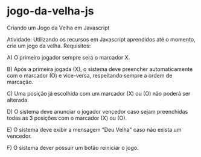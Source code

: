 # jogo-da-velha-js
Criando um Jogo da Velha em Javascript

Atividade:
Utilizando os recursos em Javascript aprendidos até o momento, crie um
jogo da velha. Requisitos:

A) O primeiro jogador sempre será o marcador X.

B) Após a primeira jogada (X), o sistema deve preencher automaticamente com o
marcador (O) e vice-versa, respeitando sempre a ordem de marcação.

C) Uma posição já escolhida com um marcador (X) ou (O) não poderá ser alterada.

D) O sistema deve anunciar o jogador vencedor caso sejam preenchidas todas as 3
posições com o marcador (X) ou (O).

E) O sistema deve exibir a mensagem “Deu Velha” caso não exista um vencedor.

F) O sistema dever possuir um botão reiniciar o jogo.
